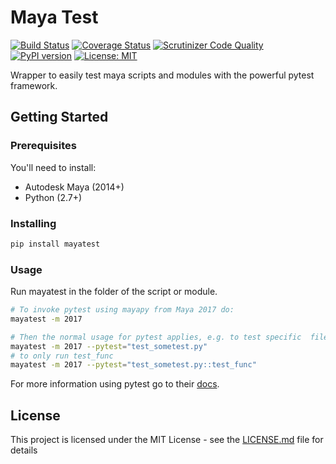 # Maya Test
[![Build Status](https://travis-ci.org/arubertoson/mayatest.svg?branch=master)](https://travis-ci.org/arubertoson/mayatest)
[![Coverage Status](https://coveralls.io/repos/github/arubertoson/mayatest/badge.svg?branch=master)](https://coveralls.io/github/arubertoson/mayatest?branch=master)
[![Scrutinizer Code Quality](https://scrutinizer-ci.com/g/arubertoson/mayatest/badges/quality-score.png?b=master)](https://scrutinizer-ci.com/g/arubertoson/mayatest/?branch=master)
[![PyPI version](https://badge.fury.io/py/mayatest.svg)](https://badge.fury.io/py/mayatest)
[![License: MIT](https://img.shields.io/badge/License-MIT-yellow.svg)](https://opensource.org/licenses/MIT)

Wrapper to easily test maya scripts and modules with the powerful pytest framework.

## Getting Started

### Prerequisites

You'll need to install:
* Autodesk Maya (2014+)
* Python (2.7+)


### Installing

```bash
pip install mayatest
```

### Usage

Run mayatest in the folder of the script or module.

```bash
# To invoke pytest using mayapy from Maya 2017 do:
mayatest -m 2017

# Then the normal usage for pytest applies, e.g. to test specific  file:
mayatest -m 2017 --pytest="test_sometest.py"
# to only run test_func
mayatest -m 2017 --pytest="test_sometest.py::test_func"
```

For more information using pytest go to their [docs](https://docs.pytest.org/en/latest/usage.html).


## License

This project is licensed under the MIT License - see the [LICENSE.md](LICENSE.md) file for details
